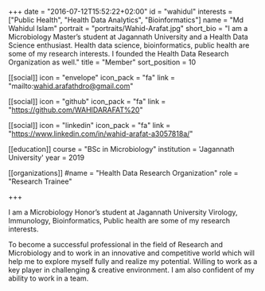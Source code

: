 +++
date = "2016-07-12T15:52:22+02:00"
id = "wahidul"
interests = ["Public Health", "Health Data Analytics", "Bioinformatics"]
name = "Md Wahidul Islam"
portrait = "portraits/Wahid-Arafat.jpg"
short_bio = "I am a Microbiology Master’s student at Jagannath University and a Health Data Science enthusiast. Health data science, bioinformatics, public health are some of my research interests. I founded the Health Data Research Organization as well."
title = "Member"
sort_position = 10

[[social]]
    icon = "envelope"
    icon_pack = "fa"
    link = "mailto:wahid.arafathdro@gmail.com"

[[social]]
    icon = "github"
    icon_pack = "fa"
    link = "https://github.com/WAHIDARAFAT%20"

[[social]]
    icon = "linkedin"
    icon_pack = "fa"
    link = "https://www.linkedin.com/in/wahid-arafat-a3057818a/"

[[education]]
    course = "BSc in Microbiology"
    institution = 'Jagannath University'
    year = 2019

[[organizations]]
    #name = "Health Data Research Organization"
    role = "Research Trainee"

+++

I am a Microbiology Honor’s student at Jagannath University Virology, Immunology, Bioinformatics, Public health are some of my research interests.

To become a successful professional in the field of Research and Microbiology and to work in an innovative and competitive world which will help me to explore myself fully and realize my potential. Willing to work as a key player in challenging & creative environment. I am also confident of my ability to work in a team.